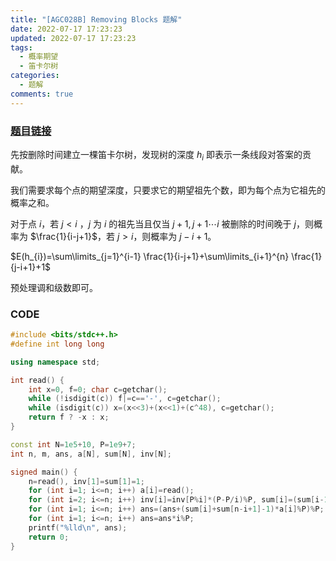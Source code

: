 ```yaml
---
title: "[AGC028B] Removing Blocks 题解"
date: 2022-07-17 17:23:23
updated: 2022-07-17 17:23:23
tags:
  - 概率期望
  - 笛卡尔树
categories:
  - 题解
comments: true
---
```

### [题目链接](https://www.luogu.com.cn/problem/AT4436)

先按删除时间建立一棵笛卡尔树，发现树的深度 $h_i$ 即表示一条线段对答案的贡献。

我们需要求每个点的期望深度，只要求它的期望祖先个数，即为每个点为它祖先的概率之和。

对于点 $i$，若 $j<i$ ，$j$ 为 $i$ 的祖先当且仅当 $j+1,j+1\cdots i$ 被删除的时间晚于 $j$，则概率为 $\frac{1}{i-j+1}$，若 $j>i$，则概率为 $j-i+1$。

$E(h_{i})=\sum\limits_{j=1}^{i-1} \frac{1}{i-j+1}+\sum\limits_{i+1}^{n} \frac{1}{j-i+1}+1$

预处理调和级数即可。

### CODE

```cpp
#include <bits/stdc++.h>
#define int long long

using namespace std;

int read() {
	int x=0, f=0; char c=getchar();
	while (!isdigit(c)) f|=c=='-', c=getchar();
	while (isdigit(c)) x=(x<<3)+(x<<1)+(c^48), c=getchar();
	return f ? -x : x;
}

const int N=1e5+10, P=1e9+7;
int n, m, ans, a[N], sum[N], inv[N];

signed main() {
	n=read(), inv[1]=sum[1]=1;
	for (int i=1; i<=n; i++) a[i]=read();
	for (int i=2; i<=n; i++) inv[i]=inv[P%i]*(P-P/i)%P, sum[i]=(sum[i-1]+inv[i])%P;
	for (int i=1; i<=n; i++) ans=(ans+(sum[i]+sum[n-i+1]-1)*a[i]%P)%P;
	for (int i=1; i<=n; i++) ans=ans*i%P;
	printf("%lld\n", ans);
	return 0;
}
```